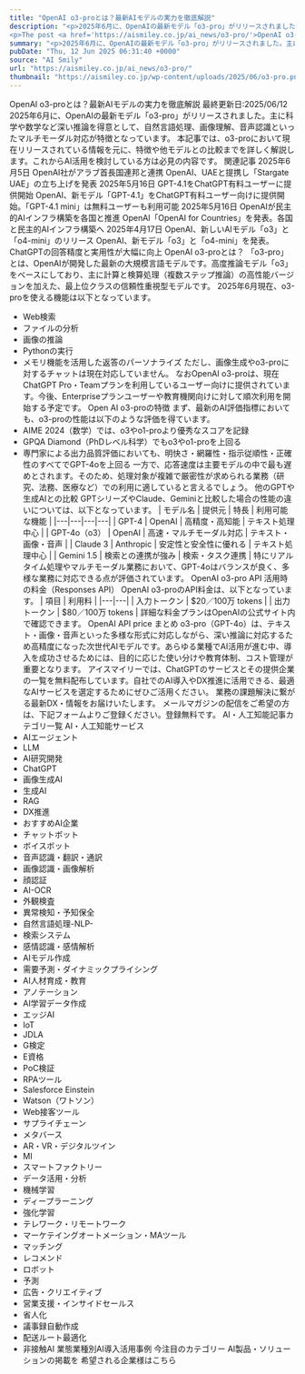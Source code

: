 ```yaml
---
title: "OpenAI o3-proとは？最新AIモデルの実力を徹底解説"
description: "<p>2025年6月に、OpenAIの最新モデル「o3-pro」がリリースされました。主に科学や数学など深い推論を得意として、自然言語処理、画像理解、音声認識といったマルチモーダル対応が特徴となっています。 本記事では、o3- [&#8230;]</p>
<p>The post <a href='https://aismiley.co.jp/ai_news/o3-pro/'>OpenAI o3-proとは？最新AIモデルの実力を徹底解説</a> first appeared on <a href='https://aismiley.co.jp'>AIポータルメディアAIsmiley</a>.</p>"
summary: "<p>2025年6月に、OpenAIの最新モデル「o3-pro」がリリースされました。主に科学や数学など深い推論を得意として、自然言語処理、画像理解、音声認識といったマルチモーダル対応が特徴となっています。 本記事では、o3- [&#823"
pubDate: "Thu, 12 Jun 2025 06:31:40 +0000"
source: "AI Smily"
url: "https://aismiley.co.jp/ai_news/o3-pro/"
thumbnail: "https://aismiley.co.jp/wp-content/uploads/2025/06/o3-pro.png"
---
```


OpenAI o3-proとは？最新AIモデルの実力を徹底解説
最終更新日:2025/06/12
2025年6月に、OpenAIの最新モデル「o3-pro」がリリースされました。主に科学や数学など深い推論を得意として、自然言語処理、画像理解、音声認識といったマルチモーダル対応が特徴となっています。
本記事では、o3-proにおいて現在リリースされている情報を元に、特徴や他モデルとの比較までを詳しく解説します。これからAI活用を検討している方は必見の内容です。
関連記事
2025年6月5日
OpenAI社がアラブ首長国連邦と連携
OpenAI、UAEと提携し「Stargate UAE」の立ち上げを発表
2025年5月16日
GPT-4.1をChatGPT有料ユーザーに提供開始
OpenAI、新モデル「GPT-4.1」をChatGPT有料ユーザー向けに提供開始。「GPT-4.1 mini」は無料ユーザーも利用可能
2025年5月16日
OpenAIが民主的AIインフラ構築を各国と推進
OpenAI「OpenAI for Countries」を発表。各国と民主的AIインフラ構築へ
2025年4月17日
OpenAI、新しいAIモデル「o3」と「o4-mini」のリリース
OpenAI、新モデル「o3」と「o4-mini」を発表。ChatGPTの回答精度と実用性が大幅に向上
OpenAI o3-proとは？
「o3-pro」とは、OpenAIが開発した最新の大規模言語モデルです。高度推論モデル「o3」をベースにしており、主に計算と検算処理（複数ステップ推論）の高性能バージョンを加えた、最上位クラスの信頼性重視型モデルです。
2025年6月現在、o3-proを使える機能は以下となっています。
- Web検索
- ファイルの分析
- 画像の推論
- Pythonの実行
- メモリ機能を活用した返答のパーソナライズ
ただし、画像生成やo3-proに対するチャットは現在対応していません。
なおOpenAI o3-proは、現在ChatGPT Pro・Teamプランを利用しているユーザー向けに提供されています。今後、Enterpriseプランユーザーや教育機関向けに対して順次利用を開始する予定です。
Open AI o3-proの特徴
まず、最新のAI評価指標においても、o3-proの性能は以下のような評価を得ています。
- AIME 2024（数学）では、o3やo1-proより優秀なスコアを記録
- GPQA Diamond（PhDレベル科学）でもo3やo1-proを上回る
- 専門家による出力品質評価においても、明快さ・網羅性・指示従順性・正確性のすべてでGPT-4oを上回る
一方で、応答速度は主要モデルの中で最も遅めとされます。そのため、処理対象が複雑で厳密性が求められる業務（研究、法務、医療など）での利用に適していると言えるでしょう。
他のGPTや生成AIとの比較
GPTシリーズやClaude、Geminiと比較した場合の性能の違いについては、以下となっています。
| モデル名 | 提供元 | 特長 | 利用可能な機能 |
|---|---|---|---|
| GPT-4 | OpenAI | 高精度・高知能 | テキスト処理中心 |
| GPT-4o（o3） | OpenAI | 高速・マルチモーダル対応 | テキスト・画像・音声 |
| Claude 3 | Anthropic | 安定性と安全性に優れる | テキスト処理中心 |
| Gemini 1.5 | 検索との連携が強み | 検索・タスク連携 |
特にリアルタイム処理やマルチモーダル業務において、GPT-4oはバランスが良く、多様な業務に対応できる点が評価されています。
OpenAI o3-pro API 活用時の料金（Responses API）
OpenAI o3-proのAPI料金は、以下となっています。
| 項目 | 利用料 |
|---|---|
| 入力トークン | $20／100万 tokens |
| 出力トークン | $80／100万 tokens |
詳細な料金プランはOpenAIの公式サイト内で確認できます。
OpenAI API price
まとめ
o3-pro（GPT-4o）は、テキスト・画像・音声といった多様な形式に対応しながら、深い推論に対応するため高精度になった次世代AIモデルです。あらゆる業種でAI活用が進む中、導入を成功させるためには、目的に応じた使い分けや教育体制、コスト管理が重要となります。
アイスマイリーでは、ChatGPTのサービスとその提供企業の一覧を無料配布しています。自社でのAI導入やDX推進に活用できる、最適なAIサービスを選定するためにぜひご活用ください。
業務の課題解決に繋がる最新DX・情報をお届けいたします。
メールマガジンの配信をご希望の方は、下記フォームよりご登録ください。登録無料です。
AI・人工知能記事カテゴリ一覧
AI・人工知能サービス
- AIエージェント
- LLM
- AI研究開発
- ChatGPT
- 画像生成AI
- 生成AI
- RAG
- DX推進
- おすすめAI企業
- チャットボット
- ボイスボット
- 音声認識・翻訳・通訳
- 画像認識・画像解析
- 顔認証
- AI-OCR
- 外観検査
- 異常検知・予知保全
- 自然言語処理-NLP-
- 検索システム
- 感情認識・感情解析
- AIモデル作成
- 需要予測・ダイナミックプライシング
- AI人材育成・教育
- アノテーション
- AI学習データ作成
- エッジAI
- IoT
- JDLA
- G検定
- E資格
- PoC検証
- RPAツール
- Salesforce Einstein
- Watson（ワトソン）
- Web接客ツール
- サプライチェーン
- メタバース
- AR・VR・デジタルツイン
- MI
- スマートファクトリー
- データ活用・分析
- 機械学習
- ディープラーニング
- 強化学習
- テレワーク・リモートワーク
- マーケテイングオートメーション・MAツール
- マッチング
- レコメンド
- ロボット
- 予測
- 広告・クリエイティブ
- 営業支援・インサイドセールス
- 省人化
- 議事録自動作成
- 配送ルート最適化
- 非接触AI
業態業種別AI導入活用事例
今注目のカテゴリー
AI製品・ソリューションの掲載を
希望される企業様はこちら